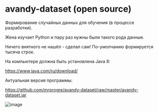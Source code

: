 # avandy-dataset (open source)

Формирование случайных данных для обучения (в процессе разработки).

Жена изучает Python и пару раз нужны были такого рода данные. 

Ничего внятного не нашёл - сделал сам! По-умолчанию формируется тысяча строк.

На компьютере должна быть установлена Java 8:

https://www.java.com/ru/download/

Актуальная версия программы:

https://github.com/mrprogre/avandy-dataset/raw/master/avandy-dataset.jar


![image](https://user-images.githubusercontent.com/45883640/187040924-249fd63e-a845-40d9-a89e-96423f3ebaec.png)
